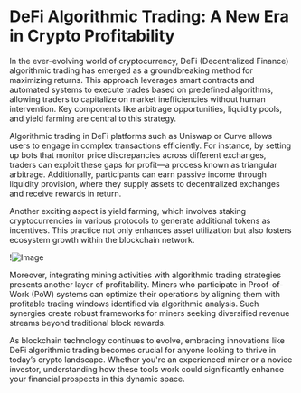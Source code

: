 # DeFi Algorithmic Trading: A New Era in Crypto Profitability

In the ever-evolving world of cryptocurrency, DeFi (Decentralized Finance) algorithmic trading has emerged as a groundbreaking method for maximizing returns. This approach leverages smart contracts and automated systems to execute trades based on predefined algorithms, allowing traders to capitalize on market inefficiencies without human intervention. Key components like arbitrage opportunities, liquidity pools, and yield farming are central to this strategy.

Algorithmic trading in DeFi platforms such as Uniswap or Curve allows users to engage in complex transactions efficiently. For instance, by setting up bots that monitor price discrepancies across different exchanges, traders can exploit these gaps for profit—a process known as triangular arbitrage. Additionally, participants can earn passive income through liquidity provision, where they supply assets to decentralized exchanges and receive rewards in return.

Another exciting aspect is yield farming, which involves staking cryptocurrencies in various protocols to generate additional tokens as incentives. This practice not only enhances asset utilization but also fosters ecosystem growth within the blockchain network. 

!![Image](https://github.com/user-attachments/assets/3be06921-4469-491d-bd37-5f14c53422b7)

Moreover, integrating mining activities with algorithmic trading strategies presents another layer of profitability. Miners who participate in Proof-of-Work (PoW) systems can optimize their operations by aligning them with profitable trading windows identified via algorithmic analysis. Such synergies create robust frameworks for miners seeking diversified revenue streams beyond traditional block rewards.

As blockchain technology continues to evolve, embracing innovations like DeFi algorithmic trading becomes crucial for anyone looking to thrive in today’s crypto landscape. Whether you're an experienced miner or a novice investor, understanding how these tools work could significantly enhance your financial prospects in this dynamic space.